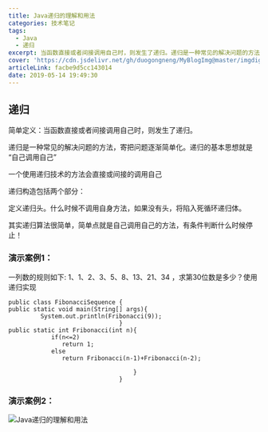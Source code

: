 ```yaml
---
title: Java递归的理解和用法
categories: 技术笔记
tags:
  - Java
  - 递归
excerpt: 当函数直接或者间接调用自己时，则发生了递归。递归是一种常见的解决问题的方法，寄把问题逐渐简单化。递归的基本思想就是 “自己调用自己”
cover: 'https://cdn.jsdelivr.net/gh/duogongneng/MyBlogImg@master/imgdiguiyanshidaima.png'
articleLink: facbe9d5cc143014
date: 2019-05-14 19:49:30
---
```


## 递归

简单定义：当函数直接或者间接调用自己时，则发生了递归。

递归是一种常见的解决问题的方法，寄把问题逐渐简单化。递归的基本思想就是 “自己调用自己”

一个使用递归技术的方法会直接或间接的调用自己

递归构造包括两个部分：

定义递归头。什么时候不调用自身方法，如果没有头，将陷入死循环递归体。

其实递归算法很简单，简单点就是自己调用自己的方法，有条件判断什么时候停止！

### 演示案例1：

一列数的规则如下: 1、1、2、3、5、8、13、21、34 ，求第30位数是多少？使用递归实现

    public class FibonacciSequence {
    public static void main(String[] args){
             System.out.println(Fribonacci(9));
                                   }
    public static int Fribonacci(int n){
                if(n<=2)
                   return 1;
                else
                   return Fribonacci(n-1)+Fribonacci(n-2);
    
                                       }
                                   }





### 演示案例2：

![Java递归的理解和用法](https://cdn.jsdelivr.net/gh/duogongneng/MyBlogImg@master/imgdiguiyanshidaima.png "Java递归的理解和用法")